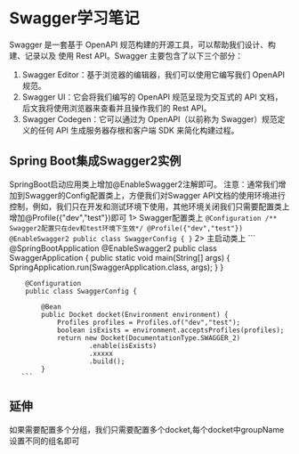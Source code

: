 # Swagger学习笔记
Swagger 是一套基于 OpenAPI 规范构建的开源工具，可以帮助我们设计、构建、记录以及
使用 Rest API。Swagger 主要包含了以下三个部分：
   1. Swagger Editor：基于浏览器的编辑器，我们可以使用它编写我们 OpenAPI 规范。
   2. Swagger UI：它会将我们编写的 OpenAPI 规范呈现为交互式的 API 文档，
      后文我将使用浏览器来查看并且操作我们的 Rest API。
   3. Swagger Codegen：它可以通过为 OpenAPI（以前称为 Swagger）规范定义的任何
      API 生成服务器存根和客户端 SDK 来简化构建过程。

## Spring Boot集成Swagger2实例
SpringBoot启动应用类上增加@EnableSwagger2注解即可。
注意：通常我们增加到Swagger的Config配置类上，方便我们对Swagger API文档的使用环境进行控制，例如，我们只在开发和测试环境下使用，其他环境关闭我们只需要配置类上增加@Profile({"dev","test"})即可
    1> Swagger配置类上
       ```
        @Configuration
        /** Swagger2配置只在dev和test环境下生效*/
        @Profile({"dev","test"})
        @EnableSwagger2
        public class SwaggerConfig {
        }
       ```
    2> 主启动类上
       ```
       @SpringBootApplication
        @EnableSwagger2
        public class SwaggerApplication {
            public static void main(String[] args) {
                SpringApplication.run(SwaggerApplication.class, args);
            }
        }

        @Configuration
        public class SwaggerConfig {
    
            @Bean
            public Docket docket(Environment environment) {
                Profiles profiles = Profiles.of("dev","test");
                boolean isExists = environment.acceptsProfiles(profiles);
                return new Docket(DocumentationType.SWAGGER_2)
                        .enable(isExists)
                        .xxxxx
                        .build();
            }
       ```
## 延伸
如果需要配置多个分组，我们只需要配置多个docket,每个docket中groupName设置不同的组名即可
